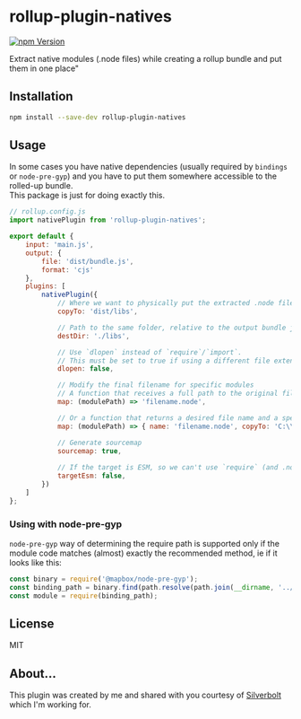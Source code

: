 # rollup-plugin-natives

[![npm Version](https://badge.fury.io/js/rollup-plugin-natives.png)](https://npmjs.org/package/rollup-plugin-natives)

Extract native modules (.node files) while creating a rollup bundle and put them in one place"


## Installation

```bash
npm install --save-dev rollup-plugin-natives
```


## Usage

In some cases you have native dependencies (usually required by `bindings` or `node-pre-gyp`) 
and you have to put them somewhere accessible to the rolled-up bundle.  
This package is just for doing exactly this.

```js
// rollup.config.js
import nativePlugin from 'rollup-plugin-natives';

export default {
    input: 'main.js',
    output: {
        file: 'dist/bundle.js',
        format: 'cjs'
    },
    plugins: [
        nativePlugin({
            // Where we want to physically put the extracted .node files
            copyTo: 'dist/libs',

            // Path to the same folder, relative to the output bundle js
            destDir: './libs',

            // Use `dlopen` instead of `require`/`import`.
            // This must be set to true if using a different file extension that '.node'
            dlopen: false,

            // Modify the final filename for specific modules
            // A function that receives a full path to the original file, and returns a desired filename
            map: (modulePath) => 'filename.node',

            // Or a function that returns a desired file name and a specific destination to copy to
            map: (modulePath) => { name: 'filename.node', copyTo: 'C:\\Dist\\libs\\filename.node' },

            // Generate sourcemap
            sourcemap: true,
            
            // If the target is ESM, so we can't use `require` (and .node is not supported in `import` anyway), we will need to use `createRequire` instead.
            targetEsm: false,
        })
    ]
};
```

### Using with node-pre-gyp

`node-pre-gyp` way of determining the require path is supported only if the module code matches (almost) exactly the recommended method, ie if it looks like this:
```js
const binary = require('@mapbox/node-pre-gyp');
const binding_path = binary.find(path.resolve(path.join(__dirname, '../package.json')));
const module = require(binding_path);
```

## License

MIT

## About...

This plugin was created by me and shared with you courtesy of [Silverbolt](http://silverbolt.ai/) which I'm working for.
